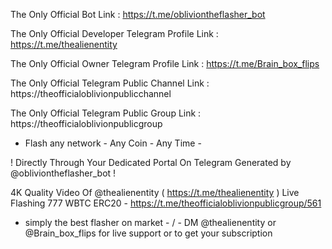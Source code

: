 The Only Official Bot Link : https://t.me/obliviontheflasher_bot 


The Only Official Developer Telegram Profile Link : https://t.me/thealienentity 


The Only Official Owner Telegram Profile Link : https://t.me/Brain_box_flips


The Only Official Telegram Public Channel Link : https://theofficialoblivionpublicchannel


The Only Official Telegram Public Group Link : https://theofficialoblivionpublicgroup



- Flash any network - Any Coin - Any Time -

  

! Directly Through Your Dedicated Portal On Telegram Generated by @obliviontheflasher_bot !

4K Quality Video Of @thealienentity ( https://t.me/thealienentity ) Live Flashing 777 WBTC ERC20 - https://t.me/theofficialoblivionpublicgroup/561

  - simply the best flasher on market - / - DM @thealienentity or @Brain_box_flips for live support or to get your subscription

